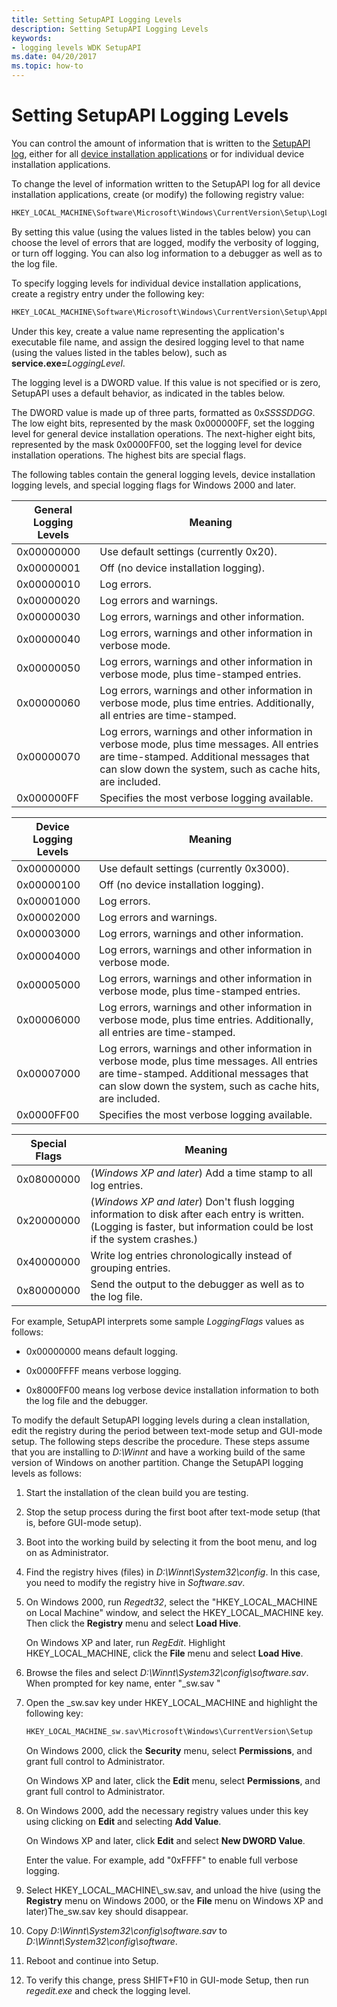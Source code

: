 ```yaml
---
title: Setting SetupAPI Logging Levels
description: Setting SetupAPI Logging Levels
keywords:
- logging levels WDK SetupAPI
ms.date: 04/20/2017
ms.topic: how-to
---
```


# Setting SetupAPI Logging Levels

You can control the amount of information that is written to the [SetupAPI log](./setupapi-logging--windows-vista-and-later-.md), either for all [device installation applications](./writing-a-device-installation-application.md) or for individual device installation applications.

To change the level of information written to the SetupAPI log for all device installation applications, create (or modify) the following registry value:

```cpp
HKEY_LOCAL_MACHINE\Software\Microsoft\Windows\CurrentVersion\Setup\LogLevel
```

By setting this value (using the values listed in the tables below) you can choose the level of errors that are logged, modify the verbosity of logging, or turn off logging. You can also log information to a debugger as well as to the log file.

To specify logging levels for individual device installation applications, create a registry entry under the following key:

```cpp
HKEY_LOCAL_MACHINE\Software\Microsoft\Windows\CurrentVersion\Setup\AppLogLevels
```

Under this key, create a value name representing the application's executable file name, and assign the desired logging level to that name (using the values listed in the tables below), such as **service.exe=**<em>LoggingLevel</em>.

The logging level is a DWORD value. If this value is not specified or is zero, SetupAPI uses a default behavior, as indicated in the tables below.

The DWORD value is made up of three parts, formatted as 0x*SSSSDDGG*. The low eight bits, represented by the mask 0x000000FF, set the logging level for general device installation operations. The next-higher eight bits, represented by the mask 0x0000FF00, set the logging level for device installation operations. The highest bits are special flags.

The following tables contain the general logging levels, device installation logging levels, and special logging flags for Windows 2000 and later.

|General Logging Levels|Meaning|
|--- |--- |
|0x00000000|Use default settings (currently 0x20).|
|0x00000001|Off (no device installation logging).|
|0x00000010|Log errors.|
|0x00000020|Log errors and warnings.|
|0x00000030|Log errors, warnings and other information.|
|0x00000040|Log errors, warnings and other information in verbose mode.|
|0x00000050|Log errors, warnings and other information in verbose mode, plus time-stamped entries.|
|0x00000060|Log errors, warnings and other information in verbose mode, plus time entries. Additionally, all entries are time-stamped.|
|0x00000070|Log errors, warnings and other information in verbose mode, plus time messages. All entries are time-stamped. Additional messages that can slow down the system, such as cache hits, are included.|
|0x000000FF|Specifies the most verbose logging available.|

|Device Logging Levels|Meaning|
|--- |--- |
|0x00000000|Use default settings (currently 0x3000).|
|0x00000100|Off (no device installation logging).|
|0x00001000|Log errors.|
|0x00002000|Log errors and warnings.|
|0x00003000|Log errors, warnings and other information.|
|0x00004000|Log errors, warnings and other information in verbose mode.|
|0x00005000|Log errors, warnings and other information in verbose mode, plus time-stamped entries.|
|0x00006000|Log errors, warnings and other information in verbose mode, plus time entries. Additionally, all entries are time-stamped.|
|0x00007000|Log errors, warnings and other information in verbose mode, plus time messages. All entries are time-stamped. Additional messages that can slow down the system, such as cache hits, are included.|
|0x0000FF00|Specifies the most verbose logging available.|

|Special Flags|Meaning|
|--- |--- |
|0x08000000|(_Windows XP and later_) Add a time stamp to all log entries.|
|0x20000000|(_Windows XP and later_) Don't flush logging information to disk after each entry is written. (Logging is faster, but information could be lost if the system crashes.)|
|0x40000000|Write log entries chronologically instead of grouping entries.|
|0x80000000|Send the output to the debugger as well as to the log file.|

For example, SetupAPI interprets some sample *LoggingFlags* values as follows:

- 0x00000000 means default logging.

- 0x0000FFFF means verbose logging.

- 0x8000FF00 means log verbose device installation information to both the log file and the debugger.

To modify the default SetupAPI logging levels during a clean installation, edit the registry during the period between text-mode setup and GUI-mode setup. The following steps describe the procedure. These steps assume that you are installing to *D:\\Winnt* and have a working build of the same version of Windows on another partition. Change the SetupAPI logging levels as follows:

1. Start the installation of the clean build you are testing.

2. Stop the setup process during the first boot after text-mode setup (that is, before GUI-mode setup).

3. Boot into the working build by selecting it from the boot menu, and log on as Administrator.

4. Find the registry hives (files) in *D:\\Winnt\\System32\\config*. In this case, you need to modify the registry hive in *Software.sav*.

5. On Windows 2000, run *Regedt32*, select the "HKEY_LOCAL_MACHINE on Local Machine" window, and select the HKEY_LOCAL_MACHINE key. Then click the **Registry** menu and select **Load Hive**.

    On Windows XP and later, run *RegEdit*. Highlight HKEY_LOCAL_MACHINE, click the **File** menu and select **Load Hive**.

6. Browse the files and select *D:\\Winnt\\System32\\config\\software.sav*. When prompted for key name, enter "_sw.sav "

7. Open the _sw.sav key under HKEY_LOCAL_MACHINE and highlight the following key:

    ```cpp
    HKEY_LOCAL_MACHINE_sw.sav\Microsoft\Windows\CurrentVersion\Setup
    ```

    On Windows 2000, click the **Security** menu, select **Permissions**, and grant full control to Administrator.

    On Windows XP and later, click the **Edit** menu, select **Permissions**, and grant full control to Administrator.

8. On Windows 2000, add the necessary registry values under this key using clicking on **Edit** and selecting **Add Value**.

    On Windows XP and later, click **Edit** and select **New DWORD Value**.

    Enter the value. For example, add "0xFFFF" to enable full verbose logging.

9. Select HKEY_LOCAL_MACHINE\\_sw.sav, and unload the hive (using the **Registry** menu on Windows 2000, or the **File** menu on Windows XP and later)The_sw.sav key should disappear.

10. Copy *D:\\Winnt\\System32\\config\\software.sav* to *D:\\Winnt\\System32\\config\\software*.

11. Reboot and continue into Setup.

12. To verify this change, press SHIFT+F10 in GUI-mode Setup, then run *regedit.exe* and check the logging level.
